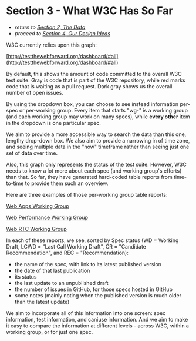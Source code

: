 # Section 3 - What W3C Has So Far

* *return to [Section 2, The Data](data.md)*
* *proceed to [Section 4, Our Design Ideas](design.md)*


W3C currently relies upon this graph:

[http://testthewebforward.org/dashboard/#all](http://testthewebforward.org/dashboard/#all)

By default, this shows the amount of code committed to the overall W3C test suite.  Gray is code that is part of the W3C repository, while red marks code that is waiting as a pull request.  Dark gray shows us the overall number of open issues.

By using the dropdown box, you can choose to see instead information per-spec or per-working group.  Every item that starts "wg-" is a working group (and each working group may work on many specs), while **every other** item in the dropdown is one particular spec.

We aim to provide a more accessible way to search the data than this one, lengthy drop-down box.  We also aim to provide a narrowing in of time zone, and seeing multiple data in the "now" timeframe rather than seeing just one set of data over time.

Also, this graph only represents the status of the test suite.  However, W3C needs to know a lot more about each spec (and working group's efforts) than that.  So far, they have generated hard-coded table reports from time-to-time to provide them such an overview.

Here are three examples of those per-working group table reports:

[Web Apps Working Group](https://jlehegaret.github.io/cs171-project/current_repts/sample_repts/webapps.html)

[Web Performance Working Group](https://jlehegaret.github.io/cs171-project/current_repts/sample_repts/webperf.html)

[Web RTC Working Group](https://jlehegaret.github.io/cs171-project/current_repts/sample_repts/webrtc.html)

In each of these reports, we see, sorted by Spec status (WD = Working Draft, LCWD = "Last Call Working Draft", CR = "Candidate Recommendation", and REC = "Recommendation):

* the name of the spec, with link to its latest published version
* the date of that last publication
* its status
* the last update to an unpublished draft
* the number of issues in GitHub, for those specs hosted in GitHub
* some notes (mainly noting when the published version is much older than the latest update)

We aim to incorporate all of this information into one screen:  spec information, test information, and caniuse information.  And we aim to make it easy to compare the information at different levels - across W3C, within a working group, or for just one spec.



